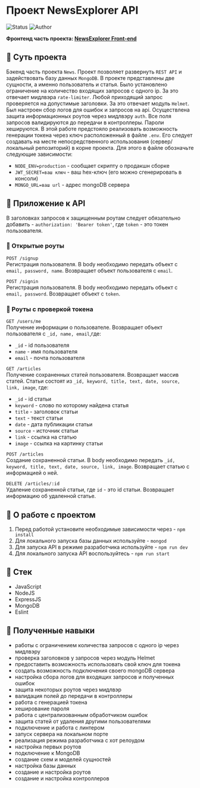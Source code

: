 # Проект NewsExplorer API

<p>
  <img alt="Status" src="https://img.shields.io/badge/status-released-green" >
  <img alt="Author" src="https://img.shields.io/badge/author-MaximSinyukov-blue" />
</p>

**Фронтенд часть проекта: [NewsExplorer Front-end](https://github.com/MaximSinyukov/news-explorer-frontend)**

## :page_with_curl: Суть проекта

Бэкенд часть проекта `News`. Проект позволяет развернуть `REST API` и задействовать базу данных `MongoDB`. В проекте представлены две сущности, а именно пользователь и статья. Было установлено ограничение на количество входящих запросов с одного ip. За это отвечает мидлвэра `rate-limiter`. Любой приходящий запрос проверяется на допустимые заголовки. За это отвечает модуль `Helmet`. Был настроен сбор логов для ошибок и запросов на api. Осуществлена защита информационных роутов через мидлвэру `auth`. Все поля запросов валидируются до передачи в контроллеры. Пароли хешируются. В этой работе предстояло реализовать возможность генерации токена через ключ расположенный в файле `.env`. Его следует создавать на месте непосредственного использования (сервер/локальный репозиторий) в корне проекта. Для этого в файле обозначьте следующие зависимости:
* `NODE_ENV=production` - сообщает скрипту о продакшн сборке
* `JWT_SECRET=ваш ключ` - ваш hex-ключ (его можно сгенерировать в консоли)
* `MONGO_URL=ваш url` - адрес mongoDB сервера

## :pushpin: Приложение к API

В заголовках запросов к защищенным роутам следует обязательно добавить - `authorization: 'Bearer token'`, где `token` - это токен пользователя.

### :green_book: Открытые роуты

`POST /signup`  
Регистрация пользователя. В body необходимо передать объект с `email, password, name`.
Возвращает объект пользователя c `email`.

`POST /signin`  
Регистрация пользователя. В body необходимо передать объект с `email, password`. 
Возвращает объект c `token`.

### :closed_book: Роуты с проверкой токена

`GET /users/me`  
Получение информации о пользователе.
Возвращает объект пользователя c `_id, name, email`,где:
- `_id` - id пользователя
- `name` - имя пользователя
- `email` - почта пользователя

`GET /articles`  
Получение сохраненных статей пользователя.
Возвращает массив статей. Статьи состоят из `_id, keyword, title, text, date, source, link, image`, где:
- `_id` - id статьи
- `keyword` - слово по которому найдена статья
- `title` - заголовок статьи
- `text` - текст статьи
- `date` - дата публикации статьи
- `source` - источник статьи
- `link` - ссылка на статью
- `image` - ссылка на картинку статьи

`POST /articles`  
Создание сохраненной статьи. В body необходимо передать `_id, keyword, title, text, date, source, link, image`.
Возвращает статью с информацией о ней.

`DELETE /articles/:id`  
Удаление сохраненной статьи, где `id` - это id статьи.
Возвращает информацию об удаленной статье.

## :wrench: О работе с проектом

1. Перед работой установите необходимые зависимости через - `npm install`
2. Для локального запуска базы данных используйте - `mongod`
3. Для запуска API в режиме разработчика используйте - `npm run dev`
4. Для локального запуска API воспользуйтесь - `npm run start`

## :bookmark_tabs: Стек

- JavaScript
- NodeJS
- ExpressJS
- MongoDB
- Eslint

## :mag_right: Полученные навыки

* работы с ограничением количества запросов с одного ip через мидлвэру
* проверка заголовков у запросов через модуль Helmet
* предоставить возможность использовать свой ключ для токена
* создать возможность подключения своего mongoDB сервера
* настройка сбора логов для входящих запросов и полученных ошибок
* защита некоторых роутов через мидлвэр
* валидация полей до передачи в контроллеры
* работа с генерацией токена
* хеширование пароля
* работа с централизованным обработчиком ошибок
* защита статей от удаления другими пользователями
* подключение и работа с линтером
* запуск сервера на локальном порте
* реализация режима разработчика с хот релоудом
* настройка первых роутов
* подключение к MongoDB
* создание схем и моделей сущностей
* настройка базы данных
* создание и настройка роутов
* создание и настройка контроллеров
